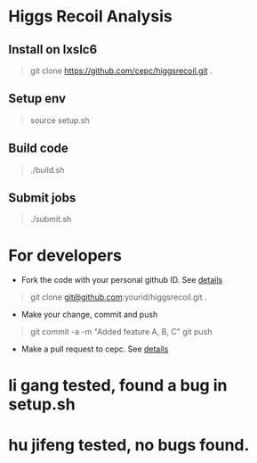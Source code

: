 # Higgs Recoil Analysis


## Install on lxslc6 
> git clone https://github.com/cepc/higgsrecoil.git . 

## Setup env

> source setup.sh 

## Build code

> ./build.sh

## Submit jobs

> ./submit.sh


# For developers

- Fork the code with your personal github ID. See [details](https://help.github.com/articles/fork-a-repo/)


> git clone git@github.com:yourid/higgsrecoil.git .

- Make your change, commit and push 

> git commit -a -m "Added feature A, B, C"
> git push

- Make a pull request to cepc. See [details](https://help.github.com/articles/using-pull-requests/)


# li gang tested, found a bug in setup.sh 
# hu jifeng tested, no bugs found.
